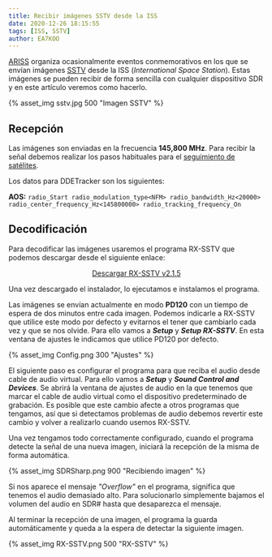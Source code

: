 ```yaml
---
title: Recibir imágenes SSTV desde la ISS
date: 2020-12-26 18:15:55
tags: [ISS, SSTV]
author: EA7KOO
---
```


[ARISS](https://www.ariss.org/) organiza ocasionalmente eventos conmemorativos en los que se envían imágenes [SSTV](https://es.wikipedia.org/wiki/SSTV) desde la ISS (_International Space Station_). Estas imágenes se pueden recibir de forma sencilla con cualquier dispositivo SDR y en este artículo veremos como hacerlo.

<!-- more -->

{% asset_img sstv.jpg 500 "Imagen SSTV" %}

## Recepción

Las imágenes son enviadas en la frecuencia **145,800 MHz**. Para recibir la señal debemos realizar los pasos habituales para el [seguimiento de satélites](/ajuste-frecuencia-doppler-orbitron/).

Los datos para DDETracker son los siguientes:

**AOS:**
    ```
    radio_Start
    radio_modulation_type<NFM>
    radio_bandwidth_Hz<20000>
    radio_center_frequency_Hz<145800000>
    radio_tracking_frequency_On
    ```
</br>


## Decodificación

Para decodificar las imágenes usaremos el programa RX-SSTV que podemos descargar desde el siguiente enlace:

[<center>Descargar RX-SSTV v2.1.5</center>](http://users.belgacom.net/mysoftware/Setup_RXSSTV.exe)

Una vez descargado el instalador, lo ejecutamos e instalamos el programa.

Las imágenes se envían actualmente en modo **PD120** con un tiempo de espera de dos minutos entre cada imagen. Podemos indicarle a RX-SSTV que utilice este modo por defecto y evitarnos el tener que cambiarlo cada vez y que se nos olvide. Para ello vamos a **_Setup_** y **_Setup RX-SSTV_**. En esta ventana de ajustes le indicamos que utilice PD120 por defecto.

{% asset_img Config.png 300 "Ajustes" %}

El siguiente paso es configurar el programa para que reciba el audio desde cable de audio virtual. Para ello vamos a **_Setup_** y **_Sound Control and Devices_**. Se abrirá la ventana de ajustes de audio en la que tenemos que marcar el cable de audio virtual como el dispositivo predeterminado de grabación. Es posible que este cambio afecte a otros programas que tengamos, así que si detectamos problemas de audio debemos revertir este cambio y volver a realizarlo cuando usemos RX-SSTV.

Una vez tengamos todo correctamente configurado, cuando el programa detecte la señal de una nueva imagen, iniciará la recepción de la misma de forma automática.

{% asset_img SDRSharp.png 900 "Recibiendo imagen" %}

Si nos aparece el mensaje _"Overflow"_ en el programa, significa que tenemos el audio demasiado alto. Para solucionarlo simplemente bajamos el volumen del audio en SDR# hasta que desaparezca el mensaje.

Al terminar la recepción de una imagen, el programa la guarda automáticamente y queda a la espera de detectar la siguiente imagen.

{% asset_img RX-SSTV.png 500 "RX-SSTV" %}
